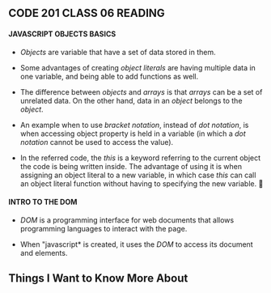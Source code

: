 ## **CODE 201 CLASS 06 READING**

#### **JAVASCRIPT OBJECTS BASICS**

* *Objects* are variable that have a set of data stored in them.

* Some advantages of creating *object literals* are having multiple data in one variable, and being able to add functions as well.

* The difference between *objects* and *arrays* is that *arrays* can be a set of unrelated data. On the other hand, data in an *object* belongs to the *object*.

* An example when to use *bracket notation*, instead of *dot notation*, is when accessing object property is held in a variable (in which a *dot notation* cannot be used to access the value).

* In the referred code, the *this* is a keyword referring to the current object the code is being written inside. The advantage of using it is when assigning an object literal to a new variable, in which case *this* can call an object literal function without having to specifying the new variable.  :shrug:


#### **INTRO TO THE DOM**

* *DOM* is a programming interface for web documents that allows programming languages to interact with the page.

* When "javascript* is created, it uses the *DOM* to access its document and elements.





## **Things I Want to Know More About**

